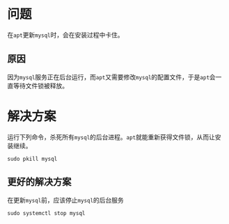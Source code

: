 # 问题

在`apt`更新`mysql`时，会在安装过程中卡住。

## 原因

因为`mysql`服务正在后台运行，而`apt`又需要修改`mysql`的配置文件，于是`apt`会一直等待文件锁被释放。

# 解决方案

运行下列命令，杀死所有`mysql`的后台进程。`apt`就能重新获得文件锁，从而让安装继续。

```shell
sudo pkill mysql
```

## 更好的解决方案

在更新`mysql`前，应该停止`mysql`的后台服务

```shell
sudo systemctl stop mysql
```